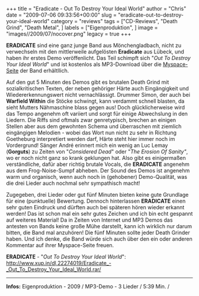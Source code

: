 +++
title = "Eradicate - Out To Destroy Your Ideal World"
author = "Chris"
date = "2009-07-06 09:33:56+00:00"
slug = "eradicate-out-to-destroy-your-ideal-world"
category = "reviews"
tags = ["CD-Reviews", "Death Grind", "Death Metal", ]
labels = ["Eigenproduktion", ]
image = "images//2009/07/nocover.png"
legacy = true
+++

**ERADICATE** sind eine ganz junge Band aus Mönchengladbach, nicht zu verwechseln mit den mittlerweile aufgelösten **Eradicate** aus Lübeck, und haben ihr erstes Demo veröffenlicht. Das Teil schimpft sich "_Out To Destroy Your Ideal World_" und ist kostenlos als MP3-Download über die <a href="http://www.myspace.com/eradicatedeath">Myspace-Seite</a> der Band erhältllich.

Auf den gut 5 Minuten des Demos gibt es brutalen Death Grind mit sozialkritischen Texten, der neben gehöriger Härte auch Eingängigkeit und Wiedererkennungswert nicht vernachlässigt. Drummer Simon, der auch bei **Warfield Within** die Stöcke schwingt, kann verdammt schnell blasten, da sieht Mutters Nähmaschine blass gegen aus! Doch glücklicherweise wird das Tempo angenehm oft variiert und sorgt für einige Abwechslung in den Liedern. Die Riffs sind oftmals zwar genretypisch, brechen an einigen Stellen aber aus dem gewohnten Schema und überraschen mit ziemlich eingängigen Melodien - wobei das Wort nun nicht zu sehr in Richtung Goetheburg interpretiert werden darf, Härte steht hier immer noch im Vordergrund!
Sänger André erinnert mich ein wenig an Luc Lemay (**Gorguts**) zu Zeiten von "_Considered Dead_" oder "_The Erosion Of Sanity"_, wo er noch nicht ganz so krank geklungen hat. Also gibt es einigermaßen verständliche, dafür aber richtig brutale Vocals, die **ERADICATE** angenehm aus dem Frog-Noise-Sumpf abheben.
Der Sound des Demos ist angenehm warm und organisch, wenn auch noch in (gehobener) Demo-Qualität, was die drei Lieder auch nochmal sehr sympathisch macht!

Zugegeben, drei Lieder oder gut fünf Minuten bieten keine gute Grundlage für eine (punktuelle) Bewertung. Dennoch hinterlassen **ERADICATE** einen sehr guten Eindruck und dürften auch bei späteren hören wieder erkannt werden! Das ist schon mal ein sehr gutes Zeichen und ich bin echt gespannt auf weiteres Material!
Da in Zeiten von Internet und MP3 Demos das antesten von Bands keine große Mühe darstellt, kann ich wirklich nur darum bitten, die Band mal anzuhören! Die fünf Minuten sollte jeder Death Grinder haben. Und ich denke, die Band würde sich auch über den ein oder anderen Kommentar auf ihrer Myspace-Seite freuen.

**ERADICATE** - "_Out To Destroy Your Ideal World_": <a href="http://www.xup.in/dl,22274019/Eradicate_-_Out_To_Destroy_Your_Ideal_World.rar/">http://www.xup.in/dl,22274019/Eradicate_-_Out_To_Destroy_Your_Ideal_World.rar/</a>





---
**Infos:**
Eigenproduktion - 2009 / 
MP3-Demo - 3 Lieder / 5:39 Min. / 
